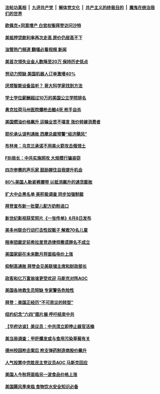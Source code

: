 ####  [法轮功真相](../../../../basic/blob/master/README.md?t=06030101) &nbsp;|&nbsp; [九评共产党](../../../../9ping.md/blob/master/README.md?t=06030101) &nbsp;|&nbsp; [解体党文化](../../../../jtdwh.md/blob/master/README.md?t=06030101)  &nbsp;|&nbsp; [共产主义的终极目的](../../../../gczydzjmd.md/blob/master/README.md?t=06030101) &nbsp;|&nbsp; [魔鬼在统治我们的世界](../../../../mgztzwmdsj.md/blob/master/README.md?t=06030101) 

#### [欧佩克+同意增产 白宫权衡拜登访问沙特](../pages/prog203/a103445068.md?t=06030101) 

#### [美抵押贷款利率再次走高 房价仍居高不下](../pages/prog203/a103445108.md?t=06030101) 

#### [油管热门频道 翻墙必看视频 新闻](http://45.76.130.85:81/youtube.html?06030101)

#### [美首次领失业金人数降至20万 保持历史低点](../pages/prog203/a103445039.md?t=06030101) 

#### [劳动力短缺 美国机器人订单激增40%](../pages/prog203/a103445047.md?t=06030101) 

#### [厌烦智能设备监听？ 哥大科学家找到方法](../pages/prog203/a103444908.md?t=06030101) 

#### [学士学位薪酬超过10万的美国公立学院排名](../pages/prog203/a103444567.md?t=06030101) 

#### [奥克拉荷马州医院爆枪击酿4死 枪手自杀](../pages/prog203/a103444728.md?t=06030101) 

#### [美国燃油价格飙升 运输业苦不堪言 涨价转嫁消费者](../pages/prog203/a103444583.md?t=06030101) 

#### [耶伦承认误判通胀 西摩总裁预警“经济飓风”](../pages/prog203/a103444473.md?t=06030101) 

#### [布林肯：乌克兰承诺不用美火箭攻击俄领土](../pages/prog203/a103444313.md?t=06030101) 

#### [FBI局长：中共实施网攻 大规模行骗盗窃](../pages/prog203/a103444393.md?t=06030101) 

#### [四次参赛的声乐家 鼓励握住自我提升机会](../pages/prog203/a103444388.md?t=06030101) 

#### [80%美国人勒紧裤腰带 以抵消飙升的通货膨胀](../pages/prog203/a103444349.md?t=06030101) 

#### [扩大中企黑名单 美积极调查 同步加强制裁](../pages/prog203/a103444232.md?t=06030101) 

#### [拜登宣布新一批婴儿配方奶粉进口](../pages/prog203/a103444175.md?t=06030101) 

#### [新世纪影视获奖短片《一张传单》6月8日发布](../pages/prog203/a103444320.md?t=06030101) 

#### [美多州联合行动打击性奴贩子 解救70名儿童](../pages/prog203/a103444273.md?t=06030101) 

#### [陪审团裁定前希拉里竞选律师撒谎罪名不成立](../pages/prog203/a103444258.md?t=06030101) 

#### [美国家庭在未来数月将面临电价上涨](../pages/prog203/a103444168.md?t=06030101) 

#### [抑制高通胀 拜登会见美联储主席和财政部长](../pages/prog203/a103443694.md?t=06030101) 

#### [政客和亿万富翁谁更受欢迎 马斯克对阵AOC](../pages/prog203/a103443519.md?t=06030101) 

#### [美国各地救生员短缺  专家警告危险性](../pages/prog203/a103443443.md?t=06030101) 

#### [拜登：美国正经历“不可思议的转型”](../pages/prog203/a103443416.md?t=06030101) 

#### [纽约纪念“六四”图片展 呼吁结束中共](../pages/prog203/a103443402.md?t=06030101) 

#### [【华府访谈】美议员：中共须立即停止器官活摘](../pages/prog203/a103443352.md?t=06030101) 

#### [美当局调查：甲肝爆发或与食用污染草莓有关](../pages/prog203/a103443315.md?t=06030101) 

#### [德州校园枪击案后 枪支弹药制造商股价飙升](../pages/prog203/a103443279.md?t=06030101) 

#### [人气投票中完胜民主党议员AOC 马斯克回应](../pages/prog203/a103443285.md?t=06030101) 

#### [美国人今秋将面临另一波食品价格上涨](../pages/prog203/a103443273.md?t=06030101) 

#### [美国飓风季来临 食物饮水安全知识必备](../pages/prog203/a103443028.md?t=06030101) 

<img src='http://gfw-breaker.win/goodnews/indexes/prog203.md' width='0px' height='0px'/>
